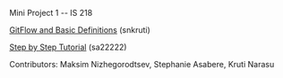 Mini Project 1 -- IS 218

[GitFlow and Basic Definitions](/section-2.md) (snkruti)

[Step by Step Tutorial](/project.md) (sa22222)

Contributors: Maksim Nizhegorodtsev, Stephanie Asabere, Kruti Narasu
